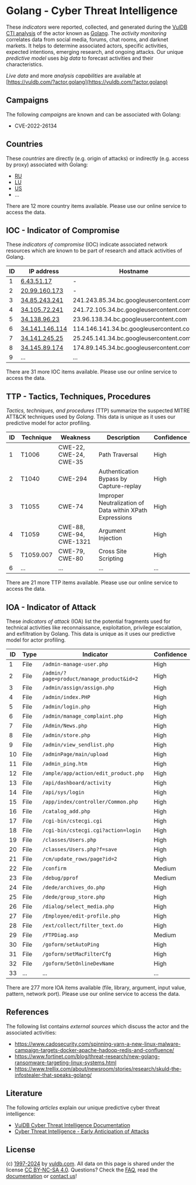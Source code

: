 # Golang - Cyber Threat Intelligence

These _indicators_ were reported, collected, and generated during the [VulDB CTI analysis](https://vuldb.com/?kb.cti) of the actor known as [Golang](https://vuldb.com/?actor.golang). The _activity monitoring_ correlates data from social media, forums, chat rooms, and darknet markets. It helps to determine associated actors, specific activities, expected intentions, emerging research, and ongoing attacks. Our unique _predictive model_ uses _big data_ to forecast activities and their characteristics.

_Live data_ and more _analysis capabilities_ are available at [https://vuldb.com/?actor.golang](https://vuldb.com/?actor.golang)

## Campaigns

The following _campaigns_ are known and can be associated with Golang:

* CVE-2022-26134

## Countries

These _countries_ are directly (e.g. origin of attacks) or indirectly (e.g. access by proxy) associated with Golang:

* [RU](https://vuldb.com/?country.ru)
* [LU](https://vuldb.com/?country.lu)
* [US](https://vuldb.com/?country.us)
* ...

There are 12 more country items available. Please use our online service to access the data.

## IOC - Indicator of Compromise

These _indicators of compromise_ (IOC) indicate associated network resources which are known to be part of research and attack activities of Golang.

ID | IP address | Hostname | Campaign | Confidence
-- | ---------- | -------- | -------- | ----------
1 | [6.43.51.17](https://vuldb.com/?ip.6.43.51.17) | - | - | High
2 | [20.99.160.173](https://vuldb.com/?ip.20.99.160.173) | - | - | High
3 | [34.85.243.241](https://vuldb.com/?ip.34.85.243.241) | 241.243.85.34.bc.googleusercontent.com | - | Medium
4 | [34.105.72.241](https://vuldb.com/?ip.34.105.72.241) | 241.72.105.34.bc.googleusercontent.com | - | Medium
5 | [34.138.96.23](https://vuldb.com/?ip.34.138.96.23) | 23.96.138.34.bc.googleusercontent.com | - | Medium
6 | [34.141.146.114](https://vuldb.com/?ip.34.141.146.114) | 114.146.141.34.bc.googleusercontent.com | - | Medium
7 | [34.141.245.25](https://vuldb.com/?ip.34.141.245.25) | 25.245.141.34.bc.googleusercontent.com | - | Medium
8 | [34.145.89.174](https://vuldb.com/?ip.34.145.89.174) | 174.89.145.34.bc.googleusercontent.com | - | Medium
9 | ... | ... | ... | ...

There are 31 more IOC items available. Please use our online service to access the data.

## TTP - Tactics, Techniques, Procedures

_Tactics, techniques, and procedures_ (TTP) summarize the suspected MITRE ATT&CK techniques used by _Golang_. This data is unique as it uses our predictive model for actor profiling.

ID | Technique | Weakness | Description | Confidence
-- | --------- | -------- | ----------- | ----------
1 | T1006 | CWE-22, CWE-24, CWE-35 | Path Traversal | High
2 | T1040 | CWE-294 | Authentication Bypass by Capture-replay | High
3 | T1055 | CWE-74 | Improper Neutralization of Data within XPath Expressions | High
4 | T1059 | CWE-88, CWE-94, CWE-1321 | Argument Injection | High
5 | T1059.007 | CWE-79, CWE-80 | Cross Site Scripting | High
6 | ... | ... | ... | ...

There are 21 more TTP items available. Please use our online service to access the data.

## IOA - Indicator of Attack

These _indicators of attack_ (IOA) list the potential fragments used for technical activities like reconnaissance, exploitation, privilege escalation, and exfiltration by Golang. This data is unique as it uses our predictive model for actor profiling.

ID | Type | Indicator | Confidence
-- | ---- | --------- | ----------
1 | File | `/admin-manage-user.php` | High
2 | File | `/admin/?page=product/manage_product&id=2` | High
3 | File | `/admin/assign/assign.php` | High
4 | File | `/admin/index.PHP` | High
5 | File | `/admin/login.php` | High
6 | File | `/admin/manage_complaint.php` | High
7 | File | `/Admin/News.php` | High
8 | File | `/admin/store.php` | High
9 | File | `/admin/view_sendlist.php` | High
10 | File | `/adminPage/main/upload` | High
11 | File | `/admin_ping.htm` | High
12 | File | `/ample/app/action/edit_product.php` | High
13 | File | `/api/dashboard/activity` | High
14 | File | `/api/sys/login` | High
15 | File | `/app/index/controller/Common.php` | High
16 | File | `/catalog_add.php` | High
17 | File | `/cgi-bin/cstecgi.cgi` | High
18 | File | `/cgi-bin/cstecgi.cgi?action=login` | High
19 | File | `/classes/Users.php` | High
20 | File | `/classes/Users.php?f=save` | High
21 | File | `/cm/update_rows/page?id=2` | High
22 | File | `/confirm` | Medium
23 | File | `/debug/pprof` | Medium
24 | File | `/dede/archives_do.php` | High
25 | File | `/dede/group_store.php` | High
26 | File | `/dialog/select_media.php` | High
27 | File | `/Employee/edit-profile.php` | High
28 | File | `/ext/collect/filter_text.do` | High
29 | File | `/FTPDiag.asp` | Medium
30 | File | `/goform/setAutoPing` | High
31 | File | `/goform/setMacFilterCfg` | High
32 | File | `/goform/SetOnlineDevName` | High
33 | ... | ... | ...

There are 277 more IOA items available (file, library, argument, input value, pattern, network port). Please use our online service to access the data.

## References

The following list contains _external sources_ which discuss the actor and the associated activities:

* https://www.cadosecurity.com/spinning-yarn-a-new-linux-malware-campaign-targets-docker-apache-hadoop-redis-and-confluence/
* https://www.fortinet.com/blog/threat-research/new-golang-ransomware-targeting-linux-systems.html
* https://www.trellix.com/about/newsroom/stories/research/skuld-the-infostealer-that-speaks-golang/

## Literature

The following _articles_ explain our unique predictive cyber threat intelligence:

* [VulDB Cyber Threat Intelligence Documentation](https://vuldb.com/?kb.cti)
* [Cyber Threat Intelligence - Early Anticipation of Attacks](https://www.scip.ch/en/?labs.20201022)

## License

(c) [1997-2024](https://vuldb.com/?kb.changelog) by [vuldb.com](https://vuldb.com/?kb.about). All data on this page is shared under the license [CC BY-NC-SA 4.0](https://creativecommons.org/licenses/by-nc-sa/4.0/). Questions? Check the [FAQ](https://vuldb.com/?kb.faq), read the [documentation](https://vuldb.com/?kb) or [contact us](https://vuldb.com/?contact)!
